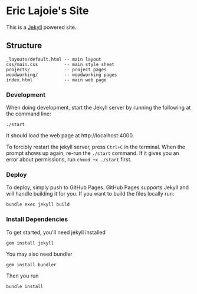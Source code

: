 # Eric Lajoie's Site

This is a [Jekyll](http://github.com/mojombo/jekyll) powered site.

## Structure

```
_layouts/default.html -- main layout
css/main.css          -- main style sheet
projects/             -- project pages
woodworking/          -- woodworking pages
index.html            -- main web page
```

### Development

When doing development, start the Jekyll server by running the following at the command line:

```
./start
```

It should load the web page at http://localhost:4000.

To forcibly restart the jekyll server, press `Ctrl+C` in the terminal. When the prompt shows up again, re-run the `./start` command. If it gives you an error about permissions, run `chmod +x ./start` first.

### Deploy

To deploy, simply push to GitHub Pages. GitHub Pages supports Jekyll and will handle building it for you. If you want to build the files locally run:

```
bundle exec jekyll build
```


### Install Dependencies

To get started, you'll need jekyll installed

```
gem install jekyll
```

You may also need bundler

```
gem install bundler
```

Then you run

```
bundle install
```
